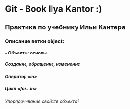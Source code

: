 # Git - Book Ilya Kantor :)
## Практика по учебнику Ильи Kантера

### Описание ветки object:
#### - Объекты: основы
##### Создание, обращение, изменение
##### Оператор «in»
##### Цикл «for…in»

######  Упорядочивание свойств объекта?